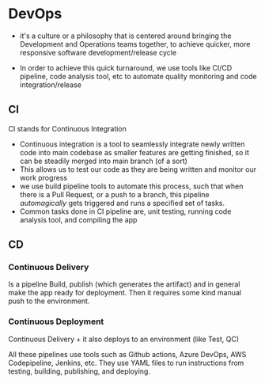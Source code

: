 # DevOps

- it's a culture or a philosophy that is centered around bringing the Development and Operations teams together, to achieve quicker, more responsive software development/release cycle

- In order to achieve this quick turnaround, we use tools like CI/CD pipeline, code analysis tool, etc to automate quality monitoring and code integration/release

## CI
CI stands for Continuous Integration
- Continuous integration is a tool to seamlessly integrate newly written code into main codebase as smaller features are getting finished, so it can be steadily merged into main branch (of a sort)
- This allows us to test our code as they are being written and monitor our work progress
- we use build pipeline tools to automate this process, such that when there is a Pull Request, or a push to a branch, this pipeline _automagically_ gets triggered and runs a specified set of tasks.
- Common tasks done in CI pipeline are, unit testing, running code analysis tool, and compiling the app

## CD
### Continuous Delivery
Is a pipeline Build, publish (which generates the artifact) and in general make the app ready for deployment. Then it requires some kind manual push to the environment.

### Continuous Deployment
Continuous Delivery + it also deploys to an environment (like Test, QC)

All these pipelines use tools such as Github actions, Azure DevOps, AWS Codepipeline, Jenkins, etc. They use YAML files to run instructions from testing, building, publishing, and deploying.